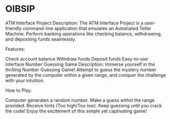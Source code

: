 # OIBSIP

ATM Interface Project
Description:
The ATM Interface Project is a user-friendly command-line application that emulates an Automated Teller Machine. Perform banking operations like checking balance, withdrawing, and depositing funds seamlessly.

Features:

Check account balance
Withdraw funds
Deposit funds
Easy-to-use interface
Number Guessing Game
Description:
Immerse yourself in the thrilling Number Guessing Game! Attempt to guess the mystery number generated by the computer within a given range, and conquer the challenge with your intuition.

How to Play:

Computer generates a random number.
Make a guess within the range provided.
Receive hints (Too high/Too low).
Keep guessing until you crack the code!
Enjoy the excitement of this simple yet captivating game!
